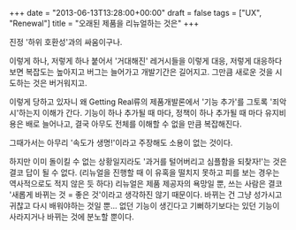 +++
date = "2013-06-13T13:28:00+00:00"
draft = false
tags = ["UX", "Renewal"]
title = "오래된 제품을 리뉴얼하는 것은"
+++
<p>진정 '하위 호환성'과의 싸움이구나.</p>
<p>이렇게 하나, 저렇게 하나 붙어서 '거대해진' 레거시들을 이렇게 대응, 저렇게 대응하다보면 복잡도는 높아지고 버그는 늘어가고 개발기간은 길어지고. 그만큼 새로운 것을 시도하는 것은 버거워지고.</p>
<p>이렇게 당하고 있자니 왜 Getting Real류의 제품개발론에서 '기능 추가'를 그토록 '죄악시'하는지 이해가 간다. 기능이 하나 추가될 때 마다, 정책이 하나 추가될 때 마다 유지비용은 배로 늘어나고, 결국 아무도 전체를 이해할 수 없을 만큼 복잡해진다.</p>
<p>그때가서는 아무리 '속도가 생명!'이라고 주장해도 소용이 없는 것이다.</p>
<p>하지만 이미 돌이킬 수 없는 상황일지라도 '과거를 털어버리고 심플함을 되찾자!'는 것은 결코 답이 될 수 없다. (리뉴얼을 진행할 때 이 유혹을 떨치지 못하고 피를 보는 경우는 역사적으로도 적지 않은 듯 하다) 리뉴얼은 제품 제공자의 욕망일 뿐, 쓰는 사람은 결코 '새롭게 바뀌는 것 = 좋은 것'이라고 생각하진 않기 때문이다. 바뀌는 건 그냥 성가시고 귀찮고 다시 배워야하는 것일 뿐... 없던 기능이 생긴다고 기뻐하기보다는 있던 기능이 사라지거나 바뀌는 것에 분노할 뿐이다.</p>